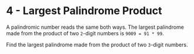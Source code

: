 # 4 - Largest Palindrome Product

A palindromic number reads the same both ways. The largest palindrome made from the product of two `2`-digit numbers is `9009 = 91 * 99`.

Find the largest palindrome made from the product of two `3`-digit numbers.
